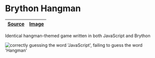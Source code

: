 [brython-hangman image]: https://user-images.githubusercontent.com/9403665/81029366-9bc40a00-8e52-11ea-97b7-73585662d1ae.gif "correctly guessing the word 'JavaScript', failing to guess the word 'Hangman'"
[brython-hangman source]: https://gist.github.com/RascalTwo/4161f2c1672b3e04d28cc934651eb95f

# Brython Hangman

| [Source][brython-hangman source] | [Image][brython-hangman image] |
| - | - |

Identical hangman-themed game written in both JavaScript and Brython

![correctly guessing the word 'JavaScript', failing to guess the word 'Hangman'][brython-hangman image]
